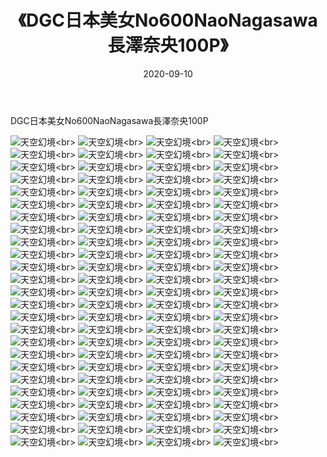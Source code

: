 ﻿---
layout: post
title: 《DGC日本美女No600NaoNagasawa長澤奈央100P》
date: 2020-09-10
img: http://photo.orgx.cf/性感/2020/DGC日本美女No600NaoNagasawa長澤奈央100P/000.jpg
tags: [美女,性感,泳衣]
---

DGC日本美女No600NaoNagasawa長澤奈央100P



![天空幻境](http://photo.orgx.cf/性感/2020/DGC日本美女No600NaoNagasawa長澤奈央100P/001.jpg''天空幻境'')<br>
![天空幻境](http://photo.orgx.cf/性感/2020/DGC日本美女No600NaoNagasawa長澤奈央100P/002.jpg''天空幻境'')<br>
![天空幻境](http://photo.orgx.cf/性感/2020/DGC日本美女No600NaoNagasawa長澤奈央100P/003.jpg''天空幻境'')<br>
![天空幻境](http://photo.orgx.cf/性感/2020/DGC日本美女No600NaoNagasawa長澤奈央100P/004.jpg''天空幻境'')<br>
![天空幻境](http://photo.orgx.cf/性感/2020/DGC日本美女No600NaoNagasawa長澤奈央100P/005.jpg''天空幻境'')<br>
![天空幻境](http://photo.orgx.cf/性感/2020/DGC日本美女No600NaoNagasawa長澤奈央100P/006.jpg''天空幻境'')<br>
![天空幻境](http://photo.orgx.cf/性感/2020/DGC日本美女No600NaoNagasawa長澤奈央100P/007.jpg''天空幻境'')<br>
![天空幻境](http://photo.orgx.cf/性感/2020/DGC日本美女No600NaoNagasawa長澤奈央100P/008.jpg''天空幻境'')<br>
![天空幻境](http://photo.orgx.cf/性感/2020/DGC日本美女No600NaoNagasawa長澤奈央100P/009.jpg''天空幻境'')<br>
![天空幻境](http://photo.orgx.cf/性感/2020/DGC日本美女No600NaoNagasawa長澤奈央100P/010.jpg''天空幻境'')<br>
![天空幻境](http://photo.orgx.cf/性感/2020/DGC日本美女No600NaoNagasawa長澤奈央100P/011.jpg''天空幻境'')<br>
![天空幻境](http://photo.orgx.cf/性感/2020/DGC日本美女No600NaoNagasawa長澤奈央100P/012.jpg''天空幻境'')<br>
![天空幻境](http://photo.orgx.cf/性感/2020/DGC日本美女No600NaoNagasawa長澤奈央100P/013.jpg''天空幻境'')<br>
![天空幻境](http://photo.orgx.cf/性感/2020/DGC日本美女No600NaoNagasawa長澤奈央100P/014.jpg''天空幻境'')<br>
![天空幻境](http://photo.orgx.cf/性感/2020/DGC日本美女No600NaoNagasawa長澤奈央100P/015.jpg''天空幻境'')<br>
![天空幻境](http://photo.orgx.cf/性感/2020/DGC日本美女No600NaoNagasawa長澤奈央100P/016.jpg''天空幻境'')<br>
![天空幻境](http://photo.orgx.cf/性感/2020/DGC日本美女No600NaoNagasawa長澤奈央100P/017.jpg''天空幻境'')<br>
![天空幻境](http://photo.orgx.cf/性感/2020/DGC日本美女No600NaoNagasawa長澤奈央100P/018.jpg''天空幻境'')<br>
![天空幻境](http://photo.orgx.cf/性感/2020/DGC日本美女No600NaoNagasawa長澤奈央100P/019.jpg''天空幻境'')<br>
![天空幻境](http://photo.orgx.cf/性感/2020/DGC日本美女No600NaoNagasawa長澤奈央100P/020.jpg''天空幻境'')<br>
![天空幻境](http://photo.orgx.cf/性感/2020/DGC日本美女No600NaoNagasawa長澤奈央100P/021.jpg''天空幻境'')<br>
![天空幻境](http://photo.orgx.cf/性感/2020/DGC日本美女No600NaoNagasawa長澤奈央100P/022.jpg''天空幻境'')<br>
![天空幻境](http://photo.orgx.cf/性感/2020/DGC日本美女No600NaoNagasawa長澤奈央100P/023.jpg''天空幻境'')<br>
![天空幻境](http://photo.orgx.cf/性感/2020/DGC日本美女No600NaoNagasawa長澤奈央100P/024.jpg''天空幻境'')<br>
![天空幻境](http://photo.orgx.cf/性感/2020/DGC日本美女No600NaoNagasawa長澤奈央100P/025.jpg''天空幻境'')<br>
![天空幻境](http://photo.orgx.cf/性感/2020/DGC日本美女No600NaoNagasawa長澤奈央100P/026.jpg''天空幻境'')<br>
![天空幻境](http://photo.orgx.cf/性感/2020/DGC日本美女No600NaoNagasawa長澤奈央100P/027.jpg''天空幻境'')<br>
![天空幻境](http://photo.orgx.cf/性感/2020/DGC日本美女No600NaoNagasawa長澤奈央100P/028.jpg''天空幻境'')<br>
![天空幻境](http://photo.orgx.cf/性感/2020/DGC日本美女No600NaoNagasawa長澤奈央100P/029.jpg''天空幻境'')<br>
![天空幻境](http://photo.orgx.cf/性感/2020/DGC日本美女No600NaoNagasawa長澤奈央100P/030.jpg''天空幻境'')<br>
![天空幻境](http://photo.orgx.cf/性感/2020/DGC日本美女No600NaoNagasawa長澤奈央100P/031.jpg''天空幻境'')<br>
![天空幻境](http://photo.orgx.cf/性感/2020/DGC日本美女No600NaoNagasawa長澤奈央100P/032.jpg''天空幻境'')<br>
![天空幻境](http://photo.orgx.cf/性感/2020/DGC日本美女No600NaoNagasawa長澤奈央100P/033.jpg''天空幻境'')<br>
![天空幻境](http://photo.orgx.cf/性感/2020/DGC日本美女No600NaoNagasawa長澤奈央100P/034.jpg''天空幻境'')<br>
![天空幻境](http://photo.orgx.cf/性感/2020/DGC日本美女No600NaoNagasawa長澤奈央100P/035.jpg''天空幻境'')<br>
![天空幻境](http://photo.orgx.cf/性感/2020/DGC日本美女No600NaoNagasawa長澤奈央100P/036.jpg''天空幻境'')<br>
![天空幻境](http://photo.orgx.cf/性感/2020/DGC日本美女No600NaoNagasawa長澤奈央100P/037.jpg''天空幻境'')<br>
![天空幻境](http://photo.orgx.cf/性感/2020/DGC日本美女No600NaoNagasawa長澤奈央100P/038.jpg''天空幻境'')<br>
![天空幻境](http://photo.orgx.cf/性感/2020/DGC日本美女No600NaoNagasawa長澤奈央100P/039.jpg''天空幻境'')<br>
![天空幻境](http://photo.orgx.cf/性感/2020/DGC日本美女No600NaoNagasawa長澤奈央100P/040.jpg''天空幻境'')<br>
![天空幻境](http://photo.orgx.cf/性感/2020/DGC日本美女No600NaoNagasawa長澤奈央100P/041.jpg''天空幻境'')<br>
![天空幻境](http://photo.orgx.cf/性感/2020/DGC日本美女No600NaoNagasawa長澤奈央100P/042.jpg''天空幻境'')<br>
![天空幻境](http://photo.orgx.cf/性感/2020/DGC日本美女No600NaoNagasawa長澤奈央100P/043.jpg''天空幻境'')<br>
![天空幻境](http://photo.orgx.cf/性感/2020/DGC日本美女No600NaoNagasawa長澤奈央100P/044.jpg''天空幻境'')<br>
![天空幻境](http://photo.orgx.cf/性感/2020/DGC日本美女No600NaoNagasawa長澤奈央100P/045.jpg''天空幻境'')<br>
![天空幻境](http://photo.orgx.cf/性感/2020/DGC日本美女No600NaoNagasawa長澤奈央100P/046.jpg''天空幻境'')<br>
![天空幻境](http://photo.orgx.cf/性感/2020/DGC日本美女No600NaoNagasawa長澤奈央100P/047.jpg''天空幻境'')<br>
![天空幻境](http://photo.orgx.cf/性感/2020/DGC日本美女No600NaoNagasawa長澤奈央100P/048.jpg''天空幻境'')<br>
![天空幻境](http://photo.orgx.cf/性感/2020/DGC日本美女No600NaoNagasawa長澤奈央100P/049.jpg''天空幻境'')<br>
![天空幻境](http://photo.orgx.cf/性感/2020/DGC日本美女No600NaoNagasawa長澤奈央100P/050.jpg''天空幻境'')<br>
![天空幻境](http://photo.orgx.cf/性感/2020/DGC日本美女No600NaoNagasawa長澤奈央100P/051.jpg''天空幻境'')<br>
![天空幻境](http://photo.orgx.cf/性感/2020/DGC日本美女No600NaoNagasawa長澤奈央100P/052.jpg''天空幻境'')<br>
![天空幻境](http://photo.orgx.cf/性感/2020/DGC日本美女No600NaoNagasawa長澤奈央100P/053.jpg''天空幻境'')<br>
![天空幻境](http://photo.orgx.cf/性感/2020/DGC日本美女No600NaoNagasawa長澤奈央100P/054.jpg''天空幻境'')<br>
![天空幻境](http://photo.orgx.cf/性感/2020/DGC日本美女No600NaoNagasawa長澤奈央100P/055.jpg''天空幻境'')<br>
![天空幻境](http://photo.orgx.cf/性感/2020/DGC日本美女No600NaoNagasawa長澤奈央100P/056.jpg''天空幻境'')<br>
![天空幻境](http://photo.orgx.cf/性感/2020/DGC日本美女No600NaoNagasawa長澤奈央100P/057.jpg''天空幻境'')<br>
![天空幻境](http://photo.orgx.cf/性感/2020/DGC日本美女No600NaoNagasawa長澤奈央100P/058.jpg''天空幻境'')<br>
![天空幻境](http://photo.orgx.cf/性感/2020/DGC日本美女No600NaoNagasawa長澤奈央100P/059.jpg''天空幻境'')<br>
![天空幻境](http://photo.orgx.cf/性感/2020/DGC日本美女No600NaoNagasawa長澤奈央100P/060.jpg''天空幻境'')<br>
![天空幻境](http://photo.orgx.cf/性感/2020/DGC日本美女No600NaoNagasawa長澤奈央100P/061.jpg''天空幻境'')<br>
![天空幻境](http://photo.orgx.cf/性感/2020/DGC日本美女No600NaoNagasawa長澤奈央100P/062.jpg''天空幻境'')<br>
![天空幻境](http://photo.orgx.cf/性感/2020/DGC日本美女No600NaoNagasawa長澤奈央100P/063.jpg''天空幻境'')<br>
![天空幻境](http://photo.orgx.cf/性感/2020/DGC日本美女No600NaoNagasawa長澤奈央100P/064.jpg''天空幻境'')<br>
![天空幻境](http://photo.orgx.cf/性感/2020/DGC日本美女No600NaoNagasawa長澤奈央100P/065.jpg''天空幻境'')<br>
![天空幻境](http://photo.orgx.cf/性感/2020/DGC日本美女No600NaoNagasawa長澤奈央100P/066.jpg''天空幻境'')<br>
![天空幻境](http://photo.orgx.cf/性感/2020/DGC日本美女No600NaoNagasawa長澤奈央100P/067.jpg''天空幻境'')<br>
![天空幻境](http://photo.orgx.cf/性感/2020/DGC日本美女No600NaoNagasawa長澤奈央100P/068.jpg''天空幻境'')<br>
![天空幻境](http://photo.orgx.cf/性感/2020/DGC日本美女No600NaoNagasawa長澤奈央100P/069.jpg''天空幻境'')<br>
![天空幻境](http://photo.orgx.cf/性感/2020/DGC日本美女No600NaoNagasawa長澤奈央100P/070.jpg''天空幻境'')<br>
![天空幻境](http://photo.orgx.cf/性感/2020/DGC日本美女No600NaoNagasawa長澤奈央100P/071.jpg''天空幻境'')<br>
![天空幻境](http://photo.orgx.cf/性感/2020/DGC日本美女No600NaoNagasawa長澤奈央100P/072.jpg''天空幻境'')<br>
![天空幻境](http://photo.orgx.cf/性感/2020/DGC日本美女No600NaoNagasawa長澤奈央100P/073.jpg''天空幻境'')<br>
![天空幻境](http://photo.orgx.cf/性感/2020/DGC日本美女No600NaoNagasawa長澤奈央100P/074.jpg''天空幻境'')<br>
![天空幻境](http://photo.orgx.cf/性感/2020/DGC日本美女No600NaoNagasawa長澤奈央100P/075.jpg''天空幻境'')<br>
![天空幻境](http://photo.orgx.cf/性感/2020/DGC日本美女No600NaoNagasawa長澤奈央100P/076.jpg''天空幻境'')<br>
![天空幻境](http://photo.orgx.cf/性感/2020/DGC日本美女No600NaoNagasawa長澤奈央100P/077.jpg''天空幻境'')<br>
![天空幻境](http://photo.orgx.cf/性感/2020/DGC日本美女No600NaoNagasawa長澤奈央100P/078.jpg''天空幻境'')<br>
![天空幻境](http://photo.orgx.cf/性感/2020/DGC日本美女No600NaoNagasawa長澤奈央100P/079.jpg''天空幻境'')<br>
![天空幻境](http://photo.orgx.cf/性感/2020/DGC日本美女No600NaoNagasawa長澤奈央100P/080.jpg''天空幻境'')<br>
![天空幻境](http://photo.orgx.cf/性感/2020/DGC日本美女No600NaoNagasawa長澤奈央100P/081.jpg''天空幻境'')<br>
![天空幻境](http://photo.orgx.cf/性感/2020/DGC日本美女No600NaoNagasawa長澤奈央100P/082.jpg''天空幻境'')<br>
![天空幻境](http://photo.orgx.cf/性感/2020/DGC日本美女No600NaoNagasawa長澤奈央100P/083.jpg''天空幻境'')<br>
![天空幻境](http://photo.orgx.cf/性感/2020/DGC日本美女No600NaoNagasawa長澤奈央100P/084.jpg''天空幻境'')<br>
![天空幻境](http://photo.orgx.cf/性感/2020/DGC日本美女No600NaoNagasawa長澤奈央100P/085.jpg''天空幻境'')<br>
![天空幻境](http://photo.orgx.cf/性感/2020/DGC日本美女No600NaoNagasawa長澤奈央100P/086.jpg''天空幻境'')<br>
![天空幻境](http://photo.orgx.cf/性感/2020/DGC日本美女No600NaoNagasawa長澤奈央100P/087.jpg''天空幻境'')<br>
![天空幻境](http://photo.orgx.cf/性感/2020/DGC日本美女No600NaoNagasawa長澤奈央100P/088.jpg''天空幻境'')<br>
![天空幻境](http://photo.orgx.cf/性感/2020/DGC日本美女No600NaoNagasawa長澤奈央100P/089.jpg''天空幻境'')<br>
![天空幻境](http://photo.orgx.cf/性感/2020/DGC日本美女No600NaoNagasawa長澤奈央100P/090.jpg''天空幻境'')<br>
![天空幻境](http://photo.orgx.cf/性感/2020/DGC日本美女No600NaoNagasawa長澤奈央100P/091.jpg''天空幻境'')<br>
![天空幻境](http://photo.orgx.cf/性感/2020/DGC日本美女No600NaoNagasawa長澤奈央100P/092.jpg''天空幻境'')<br>
![天空幻境](http://photo.orgx.cf/性感/2020/DGC日本美女No600NaoNagasawa長澤奈央100P/093.jpg''天空幻境'')<br>
![天空幻境](http://photo.orgx.cf/性感/2020/DGC日本美女No600NaoNagasawa長澤奈央100P/094.jpg''天空幻境'')<br>
![天空幻境](http://photo.orgx.cf/性感/2020/DGC日本美女No600NaoNagasawa長澤奈央100P/095.jpg''天空幻境'')<br>
![天空幻境](http://photo.orgx.cf/性感/2020/DGC日本美女No600NaoNagasawa長澤奈央100P/096.jpg''天空幻境'')<br>
![天空幻境](http://photo.orgx.cf/性感/2020/DGC日本美女No600NaoNagasawa長澤奈央100P/097.jpg''天空幻境'')<br>
![天空幻境](http://photo.orgx.cf/性感/2020/DGC日本美女No600NaoNagasawa長澤奈央100P/098.jpg''天空幻境'')<br>
![天空幻境](http://photo.orgx.cf/性感/2020/DGC日本美女No600NaoNagasawa長澤奈央100P/099.jpg''天空幻境'')<br>
![天空幻境](http://photo.orgx.cf/性感/2020/DGC日本美女No600NaoNagasawa長澤奈央100P/100.jpg''天空幻境'')<br>